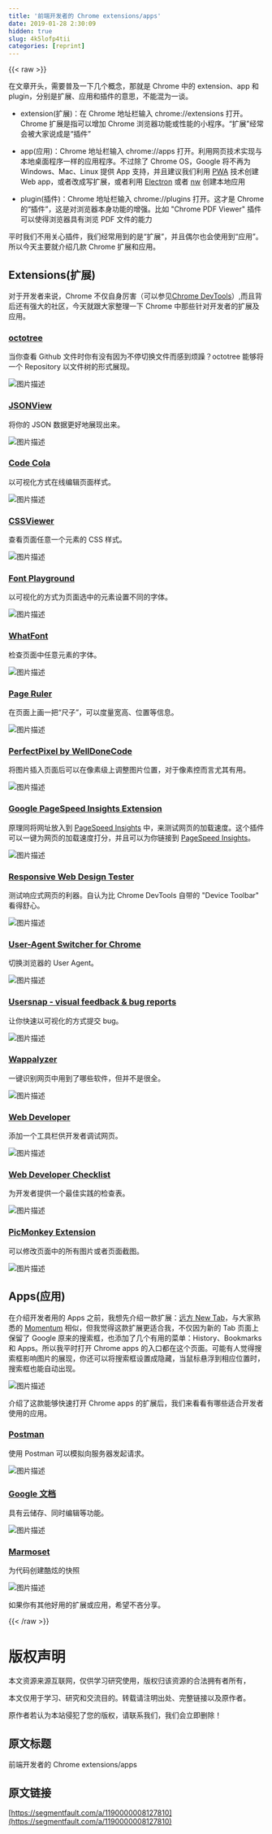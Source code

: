 ```yaml
---
title: '前端开发者的 Chrome extensions/apps' 
date: 2019-01-28 2:30:09
hidden: true
slug: 4k5lofp4tii
categories: [reprint]
---
```


{{< raw >}}

                    
<p>在文章开头，需要普及一下几个概念，那就是 Chrome 中的 extension、app 和 plugin，分别是扩展、应用和插件的意思，不能混为一谈。</p>
<ul>
<li><p>extension(扩展)：在 Chrome 地址栏输入 <a>chrome://extensions</a> 打开。Chrome 扩展是指可以增加 Chrome 浏览器功能或性能的小程序。“扩展”经常会被大家说成是“插件”</p></li>
<li><p>app(应用)：Chrome 地址栏输入 <a>chrome://apps</a> 打开。利用网页技术实现与本地桌面程序一样的应用程序。不过除了 Chrome OS，Google 将不再为 Windows、Mac、Linux 提供 App 支持，并且建议我们利用 <a href="https://developers.google.com/web/progressive-web-apps/" rel="nofollow noreferrer" target="_blank">PWA</a> 技术创建 Web app，或者改成写扩展，或者利用 <a href="https://github.com/electron/electron" rel="nofollow noreferrer" target="_blank">Electron</a> 或者 <a href="https://github.com/nwjs/nw.js" rel="nofollow noreferrer" target="_blank">nw</a> 创建本地应用</p></li>
<li><p>plugin(插件)：Chrome 地址栏输入 <a>chrome://plugins</a> 打开。这才是 Chrome 的“插件”，这是对浏览器本身功能的增强。比如 "Chrome PDF Viewer" 插件可以使得浏览器具有浏览 PDF 文件的能力</p></li>
</ul>
<p>平时我们不用关心插件，我们经常用到的是“扩展”，并且偶尔也会使用到“应用”。所以今天主要就介绍几款 Chrome 扩展和应用。</p>
<h2 id="articleHeader0">Extensions(扩展)</h2>
<p>对于开发者来说，Chrome 不仅自身厉害（可以参见<a href="https://github.com/CompileYouth/front-end-study/blob/master/tool/devtools/Chrome%20DevTools%20Overview.md" rel="nofollow noreferrer" target="_blank">Chrome DevTools</a>）,而且背后还有强大的社区，今天就跟大家整理一下 Chrome 中那些针对开发者的扩展及应用。</p>
<h3 id="articleHeader1"><a href="https://chrome.google.com/webstore/detail/octotree/bkhaagjahfmjljalopjnoealnfndnagc" rel="nofollow noreferrer" target="_blank">octotree</a></h3>
<p>当你查看 Github 文件时你有没有因为不停切换文件而感到烦躁？octotree 能够将一个 Repository 以文件树的形式展现。</p>
<p><span class="img-wrap"><img data-src="/img/bVIgy9?w=1800&amp;h=1179" src="https://static.alili.tech/img/bVIgy9?w=1800&amp;h=1179" alt="图片描述" title="图片描述" style="cursor: pointer; display: inline;"></span></p>
<h3 id="articleHeader2"><a href="https://chrome.google.com/webstore/detail/jsonview/chklaanhfefbnpoihckbnefhakgolnmc" rel="nofollow noreferrer" target="_blank">JSONView</a></h3>
<p>将你的 JSON 数据更好地展现出来。</p>
<p><span class="img-wrap"><img data-src="/img/bVIgzb?w=1280&amp;h=800" src="https://static.alili.tech/img/bVIgzb?w=1280&amp;h=800" alt="图片描述" title="图片描述" style="cursor: pointer; display: inline;"></span></p>
<h3 id="articleHeader3"><a href="https://chrome.google.com/webstore/detail/code-cola/lomkpheldlbkkfiifcbfifipaofnmnkn" rel="nofollow noreferrer" target="_blank">Code Cola</a></h3>
<p>以可视化方式在线编辑页面样式。</p>
<p><span class="img-wrap"><img data-src="/img/bVIgzc?w=1440&amp;h=804" src="https://static.alili.tech/img/bVIgzc?w=1440&amp;h=804" alt="图片描述" title="图片描述" style="cursor: pointer; display: inline;"></span></p>
<h3 id="articleHeader4"><a href="https://chrome.google.com/webstore/detail/cssviewer/ggfgijbpiheegefliciemofobhmofgce" rel="nofollow noreferrer" target="_blank">CSSViewer</a></h3>
<p>查看页面任意一个元素的 CSS 样式。</p>
<p><span class="img-wrap"><img data-src="/img/bVIgzd?w=1440&amp;h=804" src="https://static.alili.tech/img/bVIgzd?w=1440&amp;h=804" alt="图片描述" title="图片描述" style="cursor: pointer; display: inline;"></span></p>
<h3 id="articleHeader5"><a href="https://chrome.google.com/webstore/detail/font-playground/hdpmpnhaoddjelneingmbnhaibbmjgno" rel="nofollow noreferrer" target="_blank">Font Playground</a></h3>
<p>以可视化的方式为页面选中的元素设置不同的字体。</p>
<p><span class="img-wrap"><img data-src="/img/bVIgze?w=1440&amp;h=804" src="https://static.alili.tech/img/bVIgze?w=1440&amp;h=804" alt="图片描述" title="图片描述" style="cursor: pointer; display: inline;"></span></p>
<h3 id="articleHeader6"><a href="https://chrome.google.com/webstore/detail/whatfont/jabopobgcpjmedljpbcaablpmlmfcogm" rel="nofollow noreferrer" target="_blank">WhatFont</a></h3>
<p>检查页面中任意元素的字体。</p>
<p><span class="img-wrap"><img data-src="/img/bVIgzf?w=260&amp;h=220" src="https://static.alili.tech/img/bVIgzf?w=260&amp;h=220" alt="图片描述" title="图片描述" style="cursor: pointer;"></span></p>
<h3 id="articleHeader7"><a href="https://chrome.google.com/webstore/detail/page-ruler/jlpkojjdgbllmedoapgfodplfhcbnbpn" rel="nofollow noreferrer" target="_blank">Page Ruler</a></h3>
<p>在页面上画一把“尺子”，可以度量宽高、位置等信息。</p>
<p><span class="img-wrap"><img data-src="/img/bVIgzi?w=1437&amp;h=799" src="https://static.alili.tech/img/bVIgzi?w=1437&amp;h=799" alt="图片描述" title="图片描述" style="cursor: pointer;"></span></p>
<h3 id="articleHeader8"><a href="https://chrome.google.com/webstore/detail/perfectpixel-by-welldonec/dkaagdgjmgdmbnecmcefdhjekcoceebi" rel="nofollow noreferrer" target="_blank">PerfectPixel by WellDoneCode</a></h3>
<p>将图片插入页面后可以在像素级上调整图片位置，对于像素控而言尤其有用。</p>
<p><span class="img-wrap"><img data-src="/img/bVIgzk?w=1440&amp;h=804" src="https://static.alili.tech/img/bVIgzk?w=1440&amp;h=804" alt="图片描述" title="图片描述" style="cursor: pointer;"></span></p>
<h3 id="articleHeader9"><a href="https://chrome.google.com/webstore/detail/google-pagespeed-insights/edbkhhpodjkbgenodomhfoldapghpddk" rel="nofollow noreferrer" target="_blank">Google PageSpeed Insights Extension</a></h3>
<p>原理同将网址放入到 <a href="https://developers.google.com/speed/pagespeed/insights/" rel="nofollow noreferrer" target="_blank">PageSpeed Insights</a> 中，来测试网页的加载速度。这个插件可以一键为网页的加载速度打分，并且可以为你链接到 <a href="https://developers.google.com/speed/pagespeed/insights/" rel="nofollow noreferrer" target="_blank">PageSpeed Insights</a>。</p>
<p><span class="img-wrap"><img data-src="/img/bVIgzn?w=207&amp;h=47" src="https://static.alili.tech/img/bVIgzn?w=207&amp;h=47" alt="图片描述" title="图片描述" style="cursor: pointer; display: inline;"></span></p>
<h3 id="articleHeader10"><a href="https://chrome.google.com/webstore/detail/responsive-web-design-tes/objclahbaimlfnbjdeobicmmlnbhamkg" rel="nofollow noreferrer" target="_blank">Responsive Web Design Tester</a></h3>
<p>测试响应式网页的利器。自认为比 Chrome DevTools 自带的 "Device Toolbar" 看得舒心。</p>
<p><span class="img-wrap"><img data-src="/img/bVIgzp?w=424&amp;h=133" src="https://static.alili.tech/img/bVIgzp?w=424&amp;h=133" alt="图片描述" title="图片描述" style="cursor: pointer; display: inline;"></span></p>
<h3 id="articleHeader11"><a href="https://chrome.google.com/webstore/detail/user-agent-switcher-for-c/djflhoibgkdhkhhcedjiklpkjnoahfmg" rel="nofollow noreferrer" target="_blank">User-Agent Switcher for Chrome</a></h3>
<p>切换浏览器的 User Agent。</p>
<p><span class="img-wrap"><img data-src="/img/bVIgzq?w=256&amp;h=183" src="https://static.alili.tech/img/bVIgzq?w=256&amp;h=183" alt="图片描述" title="图片描述" style="cursor: pointer; display: inline;"></span></p>
<h3 id="articleHeader12"><a href="https://chrome.google.com/webstore/detail/usersnap-visual-feedback/khehmhbaabkepkojebhcpjifcmojdmgd" rel="nofollow noreferrer" target="_blank">Usersnap - visual feedback &amp; bug reports</a></h3>
<p>让你快速以可视化的方式提交 bug。</p>
<p><span class="img-wrap"><img data-src="/img/bVIgzt?w=654&amp;h=384" src="https://static.alili.tech/img/bVIgzt?w=654&amp;h=384" alt="图片描述" title="图片描述" style="cursor: pointer; display: inline;"></span></p>
<h3 id="articleHeader13"><a href="https://chrome.google.com/webstore/detail/wappalyzer/gppongmhjkpfnbhagpmjfkannfbllamg" rel="nofollow noreferrer" target="_blank">Wappalyzer</a></h3>
<p>一键识别网页中用到了哪些软件，但并不是很全。</p>
<p><span class="img-wrap"><img data-src="/img/bVIgzu?w=1100&amp;h=700" src="https://static.alili.tech/img/bVIgzu?w=1100&amp;h=700" alt="图片描述" title="图片描述" style="cursor: pointer;"></span></p>
<h3 id="articleHeader14"><a href="https://chrome.google.com/webstore/detail/web-developer/bfbameneiokkgbdmiekhjnmfkcnldhhm" rel="nofollow noreferrer" target="_blank">Web Developer</a></h3>
<p>添加一个工具栏供开发者调试网页。</p>
<p><span class="img-wrap"><img data-src="/img/bVIgzv?w=802&amp;h=140" src="https://static.alili.tech/img/bVIgzv?w=802&amp;h=140" alt="图片描述" title="图片描述" style="cursor: pointer; display: inline;"></span></p>
<h3 id="articleHeader15"><a href="https://chrome.google.com/webstore/detail/web-developer-checklist/iahamcpedabephpcgkeikbclmaljebjp" rel="nofollow noreferrer" target="_blank">Web Developer Checklist</a></h3>
<p>为开发者提供一个最佳实践的检查表。</p>
<p><span class="img-wrap"><img data-src="/img/bVIgzx?w=268&amp;h=536" src="https://static.alili.tech/img/bVIgzx?w=268&amp;h=536" alt="图片描述" title="图片描述" style="cursor: pointer; display: inline;"></span></p>
<h3 id="articleHeader16"><a href="https://chrome.google.com/webstore/detail/picmonkey-extension/dhipmoghimfdldnocmopeoanjmoolofl" rel="nofollow noreferrer" target="_blank">PicMonkey Extension</a></h3>
<p>可以修改页面中的所有图片或者页面截图。</p>
<p><span class="img-wrap"><img data-src="/img/bVIgzy?w=172&amp;h=603" src="https://static.alili.tech/img/bVIgzy?w=172&amp;h=603" alt="图片描述" title="图片描述" style="cursor: pointer; display: inline;"></span></p>
<h2 id="articleHeader17">Apps(应用)</h2>
<p>在介绍开发者用的 Apps 之前，我想先介绍一款扩展：<a href="https://chrome.google.com/webstore/detail/dream-afar-new-tab/henmfoppjjkcencpbjaigfahdjlgpegn" rel="nofollow noreferrer" target="_blank">远方 New Tab</a>，与大家熟悉的 <a href="https://chrome.google.com/webstore/detail/momentum/laookkfknpbbblfpciffpaejjkokdgca" rel="nofollow noreferrer" target="_blank">Momentum</a> 相似，但我觉得这款扩展更适合我，不仅因为新的 Tab 页面上保留了 Google 原来的搜索框，也添加了几个有用的菜单：History、Bookmarks 和 Apps。所以我平时打开 Chrome apps 的入口都在这个页面。可能有人觉得搜索框影响图片的展现，你还可以将搜索框设置成隐藏，当鼠标悬浮到相应位置时，搜索框也能自动出现。</p>
<p><span class="img-wrap"><img data-src="/img/bVIgzK?w=1439&amp;h=802" src="https://static.alili.tech/img/bVIgzK?w=1439&amp;h=802" alt="图片描述" title="图片描述" style="cursor: pointer; display: inline;"></span></p>
<p>介绍了这款能够快速打开 Chrome apps 的扩展后，我们来看看有哪些适合开发者使用的应用。</p>
<h3 id="articleHeader18"><a href="https://chrome.google.com/webstore/detail/postman/fhbjgbiflinjbdggehcddcbncdddomop" rel="nofollow noreferrer" target="_blank">Postman</a></h3>
<p>使用 Postman 可以模拟向服务器发起请求。</p>
<p><span class="img-wrap"><img data-src="/img/bVIgzM?w=1439&amp;h=896" src="https://static.alili.tech/img/bVIgzM?w=1439&amp;h=896" alt="图片描述" title="图片描述" style="cursor: pointer; display: inline;"></span></p>
<h3 id="articleHeader19"><a href="https://chrome.google.com/webstore/detail/google-docs/aohghmighlieiainnegkcijnfilokake" rel="nofollow noreferrer" target="_blank">Google 文档</a></h3>
<p>具有云储存、同时编辑等功能。</p>
<p><span class="img-wrap"><img data-src="/img/bVIgzP?w=750&amp;h=469" src="https://static.alili.tech/img/bVIgzP?w=750&amp;h=469" alt="图片描述" title="图片描述" style="cursor: pointer; display: inline;"></span></p>
<h3 id="articleHeader20"><a href="https://chrome.google.com/webstore/detail/marmoset/npkfpddkpefnmkflhhligbkofhnafieb" rel="nofollow noreferrer" target="_blank">Marmoset</a></h3>
<p>为代码创建酷炫的快照</p>
<p><span class="img-wrap"><img data-src="/img/bVIgzR?w=1023&amp;h=514" src="https://static.alili.tech/img/bVIgzR?w=1023&amp;h=514" alt="图片描述" title="图片描述" style="cursor: pointer; display: inline;"></span></p>
<p>如果你有其他好用的扩展或应用，希望不吝分享。</p>

                
{{< /raw >}}

# 版权声明
本文资源来源互联网，仅供学习研究使用，版权归该资源的合法拥有者所有，

本文仅用于学习、研究和交流目的。转载请注明出处、完整链接以及原作者。

原作者若认为本站侵犯了您的版权，请联系我们，我们会立即删除！

## 原文标题
前端开发者的 Chrome extensions/apps

## 原文链接
[https://segmentfault.com/a/1190000008127810](https://segmentfault.com/a/1190000008127810)

